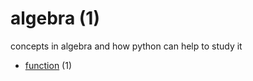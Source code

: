 # algebra (1)
concepts in algebra and how python can help to study it

+ [function](function/README.md) (1)
